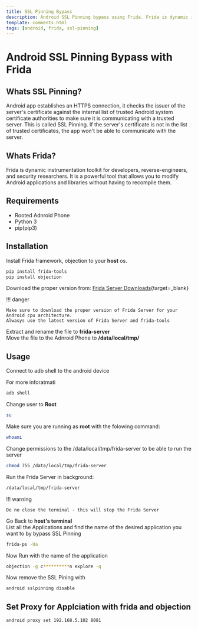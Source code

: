 ```yaml
---
title: SSL Pinning Bypass
description: Android SSL Pinning bypass using Frida. Frida is dynamic instrumentation toolkit for developers, reverse-engineers, and security researchers.
template: comments.html
tags: [android, frida, ssl-pinning]
---
```


# Android SSL Pinning Bypass with Frida

## Whats SSL Pinning?

Android app establishes an HTTPS connection, it checks the issuer of the server's certificate against the internal list of trusted Android system certificate authorities to make sure it is communicating with a trusted server. This is called SSL Pinning. If the server's certificate is not in the list of trusted certificates, the app won't be able to communicate with the server.

## Whats Frida?

Frida is dynamic instrumentation toolkit for developers, reverse-engineers, and security researchers. It is a powerful tool that allows you to modify Android applications and libraries without having to recompile them.

## Requirements

- Rooted Adnroid Phone
- Python 3
- pip(pip3)

## Installation

Install Frida framework, objection to your **host** os.

```bash
pip install frida-tools
pip install objection
```

Download the proper version from: [Frida Server Downloads][frida-releases]{target=\_blank}

!!! danger

    Make sure to download the proper version of Frida Server for your Android cpu architecture.
    Alwasys use the latest version of Frida Server and frida-tools

Extract and rename the file to **frida-server**  
Move the file to the Adnroid Phone to **/data/local/tmp/**

## Usage

Connect to adb shell to the android device

For more inforatmati

```bash
adb shell
```

Change user to **Root**

```bash
su
```

Make sure you are running as **root** with the folowing command:

```bash
whoami
```

Change permissions to the /data/local/tmp/frida-server to be able to run the server

```bash
chmod 755 /data/local/tmp/frida-server
```

Run the Frida Server in background:

```bash
/data/local/tmp/frida-server
```

!!! warning

    Do no close the terminal - this will stop the Frida Server

Go Back to **host's terminal**  
List all the Applications and find the name of the desired application you want to by bypass SSL Pinning

```bash
frida-ps -Ua
```

Now Run with the name of the application

```bash
objection -g c**********n explore -q
```

Now remove the SSL Pining with

```bash
android sslpinning disable
```

## Set Proxy for Applciation with frida and objection

```bash
android proxy set 192.168.5.102 8081
```

<!-- appendices -->

[frida-releases]: https://github.com/frida/frida/releases

<!-- end appendices -->
